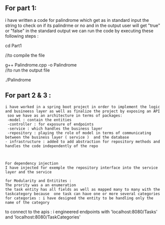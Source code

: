 ## For part 1:
 i have written a code for palindrome which get as in standard input the string to check on if its palindrme or no 
 and in the output user will get "true" or "false" in the standard output 
 we can run the code by executing these following steps : 


 cd Part1

 //to compile the file 


 g++ Palindrome.cpp -o Palindrome  
 //to run the output file 

 ./Palindrome



## For part 2  & 3 :
    i have worked in a spring boot project in order to implement the logic and busineess layer as well as finalize the project by exposing an API
     soo we have as an architecture in terms of packages: 
     -model : contain the entities
     -controller : for exposure of endpoints 
     -service : which handles the business layer 
     -repository : playing the role of model in terms of communicating between the business layer ( service )  and the database 
    - infrastructure : added to add abstraction for repository methods and handles the code independently of the repo 



    For dependency injection 
    I have injected for exemple the repository interface into the service layer and the service

    for Modularity and Entitites : 
    The prority was a an enumeration
    the task entity has all fields as well as mapped many to many with the taskcategory because  one task can have one or more several categories 
    for categories : i have designed the entity to be handling only the name of the category

to connect to the apis : 
i engineered endpoints with 
'localhost:8080/Tasks'
and 
'localhost:8080/TaskCategories'